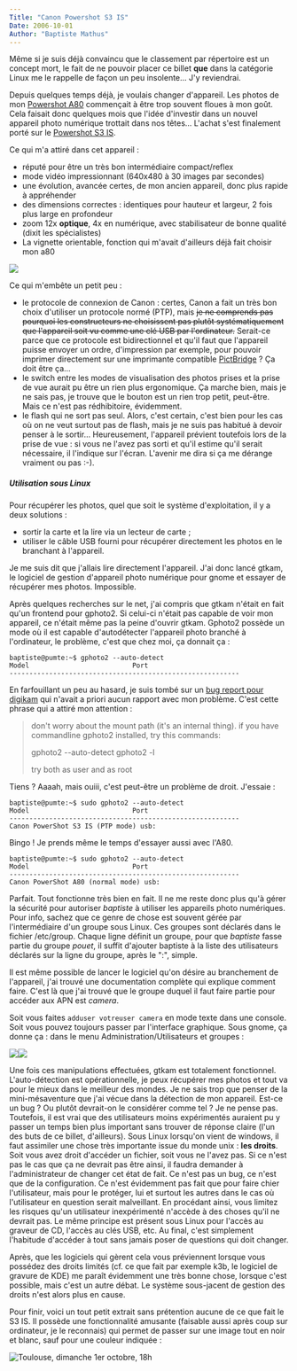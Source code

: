 ```yaml
---
Title: "Canon Powershot S3 IS"
Date: 2006-10-01
Author: "Baptiste Mathus"
---
```




Même si je suis déjà convaincu que le classement par répertoire est un
concept mort, le fait de ne pouvoir placer ce billet **que** dans la
catégorie Linux me le rappelle de façon un peu insolente... J'y
reviendrai.

Depuis quelques temps déjà, je voulais changer d'appareil. Les photos de
mon [Powershot
A80](http://www.cnetfrance.fr/produits/materiels/appareils_photo/test/0,39030521,39130609,00.htm)
commençait à être trop souvent floues à mon goût. Cela faisait donc
quelques mois que l'idée d'investir dans un nouvel appareil photo
numérique trottait dans nos têtes... L'achat s'est finalement porté sur
le [Powershot S3
IS](http://www.dpreview.com/reviews/CanonS3IS/Default.asp).

Ce qui m'a attiré dans cet appareil :

-   réputé pour être un très bon intermédiaire compact/reflex
-   mode vidéo impressionnant (640x480 à 30 images par secondes)
-   une évolution, avancée certes, de mon ancien appareil, donc plus
    rapide à appréhender
-   des dimensions correctes : identiques pour hauteur et largeur, 2
    fois plus large en profondeur
-   zoom 12x **optique**, 4x en numérique, avec stabilisateur de bonne
    qualité (dixit les spécialistes)
-   La vignette orientable, fonction qui m'avait d'ailleurs déjà fait
    choisir mon a80

![](/dotclear/images/s3is.jpg)

Ce qui m'embête un petit peu :

-   le protocole de connexion de Canon : certes, Canon a fait un très
    bon choix d'utiliser un protocole normé (PTP), mais ~~je ne
    comprends pas pourquoi les constructeurs ne choisissent pas plutôt
    systématiquement que l'appareil soit vu comme une clé USB par
    l'ordinateur.~~ Serait-ce parce que ce protocole est bidirectionnel
    et qu'il faut que l'appareil puisse envoyer un ordre, d'impression
    par exemple, pour pouvoir imprimer directement sur une imprimante
    compatible [PictBridge](http://fr.wikipedia.org/wiki/Pictbridge) ?
    Ça doit être ça...
-   le switch entre les modes de visualisation des photos prises et la
    prise de vue aurait pu être un rien plus ergonomique. Ça marche
    bien, mais je ne sais pas, je trouve que le bouton est un rien trop
    petit, peut-être. Mais ce n'est pas rédhibitoire, évidemment.
-   le flash qui ne sort pas seul. Alors, c'est certain, c'est bien pour
    les cas où on ne veut surtout pas de flash, mais je ne suis pas
    habitué à devoir penser à le sortir... Heureusement, l'appareil
    prévient toutefois lors de la prise de vue : si vous ne l'avez pas
    sorti et qu'il estime qu'il serait nécessaire, il l'indique sur
    l'écran. L'avenir me dira si ça me dérange vraiment ou pas :-).

##### Utilisation sous Linux

Pour récupérer les photos, quel que soit le système d'exploitation, il y
a deux solutions :

-   sortir la carte et la lire via un lecteur de carte ;
-   utiliser le câble USB fourni pour récupérer directement les photos
    en le branchant à l'appareil.

Je me suis dit que j'allais lire directement l'appareil. J'ai donc lancé
gtkam, le logiciel de gestion d'appareil photo numérique pour gnome et
essayer de récupérer mes photos. Impossible.

Après quelques recherches sur le net, j'ai compris que gtkam n'était en
fait qu'un frontend pour gphoto2. Si celui-ci n'était pas capable de
voir mon appareil, ce n'était même pas la peine d'ouvrir gtkam. Gphoto2
possède un mode où il est capable d'autodétecter l'appareil photo
branché à l'ordinateur, le problème, c'est que chez moi, ça donnait ça :

    baptiste@pumte:~$ gphoto2 --auto-detect
    Model                          Port
    ----------------------------------------------------------

En farfouillant un peu au hasard, je suis tombé sur un [bug report pour
digikam](http://sourceforge.net/mailarchive/forum.php?thread_id=7444192&forum_id=35249)
qui n'avait a priori aucun rapport avec mon problème. C'est cette phrase
qui a attiré mon attention :

> don't worry about the mount path (it's an internal thing). if you have
> commandline gphoto2 installed, try this commands:
>
> gphoto2 --auto-detect gphoto2 -l
>
> try both as user and as root

Tiens ? Aaaah, mais ouiii, c'est peut-être un problème de droit.
J'essaie :

    baptiste@pumte:~$ sudo gphoto2 --auto-detect
    Model                          Port
    ----------------------------------------------------------
    Canon PowerShot S3 IS (PTP mode) usb:

Bingo ! Je prends même le temps d'essayer aussi avec l'A80.

    baptiste@pumte:~$ sudo gphoto2 --auto-detect
    Model                          Port
    ----------------------------------------------------------
    Canon PowerShot A80 (normal mode) usb:

Parfait. Tout fonctionne très bien en fait. Il ne me reste donc plus
qu'à gérer la sécurité pour autoriser *baptiste* à utiliser les
appareils photo numériques. Pour info, sachez que ce genre de chose est
souvent gérée par l'intermédiaire d'un groupe sous Linux. Ces groupes
sont déclarés dans le fichier /etc/group. Chaque ligne définit un
groupe, pour que *baptiste* fasse partie du groupe *pouet*, il suffit
d'ajouter baptiste à la liste des utilisateurs déclarés sur la ligne du
groupe, après le ":", simple.

Il est même possible de lancer le logiciel qu'on désire au branchement
de l'appareil, j'ai trouvé une documentation complète qui explique
comment faire. C'est là que j'ai trouvé que le groupe duquel il faut
faire partie pour accéder aux APN est *camera*.

Soit vous faites `adduser votreuser camera` en mode texte dans une
console. Soit vous pouvez toujours passer par l'interface graphique.
Sous gnome, ça donne ça : dans le menu Administration/Utilisateurs et
groupes :

![](/dotclear/images/gnome/gnome-groups.png)![](/dotclear/images/gnome/gnome-membre-groupe-camera.png)

Une fois ces manipulations effectuées, gtkam est totalement fonctionnel.
L'auto-détection est opérationnelle, je peux récupérer mes photos et
tout va pour le mieux dans le meilleur des mondes. Je ne sais trop que
penser de la mini-mésaventure que j'ai vécue dans la détection de mon
appareil. Est-ce un bug ? Ou plutôt devrait-on le considérer comme tel ?
Je ne pense pas. Toutefois, il est vrai que des utilisateurs moins
expérimentés auraient pu y passer un temps bien plus important sans
trouver de réponse claire (l'un des buts de ce billet, d'ailleurs). Sous
Linux lorsqu'on vient de windows, il faut assimiler une chose très
importante issue du monde unix : **les droits**. Soit vous avez droit
d'accéder un fichier, soit vous ne l'avez pas. Si ce n'est pas le cas
que ça ne devrait pas être ainsi, il faudra demander à l'administrateur
de changer cet état de fait. Ce n'est pas un bug, ce n'est que de la
configuration. Ce n'est évidemment pas fait que pour faire chier
l'utilisateur, mais pour le protéger, lui et surtout les autres dans le
cas où l'utilisateur en question serait malveillant. En procédant ainsi,
vous limitez les risques qu'un utilisateur inexpérimenté n'accède à des
choses qu'il ne devrait pas. Le même principe est présent sous Linux
pour l'accès au graveur de CD, l'accès au clés USB, etc. Au final, c'est
simplement l'habitude d'accéder à tout sans jamais poser de questions
qui doit changer.

Après, que les logiciels qui gèrent cela vous préviennent lorsque vous
possédez des droits limités (cf. ce que fait par exemple k3b, le
logiciel de gravure de KDE) me paraît évidemment une très bonne chose,
lorsque c'est possible, mais c'est un autre débat. Le système
sous-jacent de gestion des droits n'est alors plus en cause.

Pour finir, voici un tout petit extrait sans prétention aucune de ce que
fait le S3 IS. Il possède une fonctionnalité amusante (faisable aussi
après coup sur ordinateur, je le reconnais) qui permet de passer sur une
image tout en noir et blanc, sauf pour une couleur indiquée :

![Toulouse, dimanche 1er octobre, 18h](/dotclear/images/photos/test.jpg)

